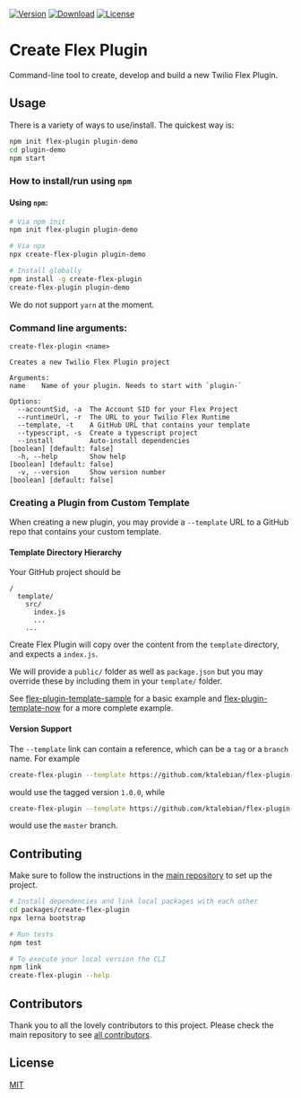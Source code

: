[![Version](https://img.shields.io/npm/v/create-flex-plugin.svg?style=square)](https://www.npmjs.com/package/create-flex-plugin)
[![Download](https://img.shields.io/npm/dt/create-flex-plugin.svg?style=square)](https://www.npmjs.com/package/create-flex-plugin)
[![License](https://img.shields.io/npm/l/create-flex-plugin.svg?style=square)](../../LICENSE)

# Create Flex Plugin

Command-line tool to create, develop and build a new Twilio Flex Plugin.

## Usage

There is a variety of ways to use/install. The quickest way is:

```bash
npm init flex-plugin plugin-demo
cd plugin-demo
npm start
```

### How to install/run using `npm`

#### Using `npm`:

```bash
# Via npm init
npm init flex-plugin plugin-demo

# Via npx
npx create-flex-plugin plugin-demo

# Install globally
npm install -g create-flex-plugin
create-flex-plugin plugin-demo
```

We do not support `yarn` at the moment.

### Command line arguments:

```
create-flex-plugin <name>

Creates a new Twilio Flex Plugin project

Arguments:
name    Name of your plugin. Needs to start with `plugin-`

Options:
  --accountSid, -a  The Account SID for your Flex Project
  --runtimeUrl, -r  The URL to your Twilio Flex Runtime
  --template, -t    A GitHub URL that contains your template
  --typescript, -s  Create a typescript project
  --install         Auto-install dependencies                   [boolean] [default: false]
  -h, --help        Show help                                   [boolean] [default: false]
  -v, --version     Show version number                         [boolean] [default: false]
```

### Creating a Plugin from Custom Template

When creating a new plugin, you may provide a `--template` URL to a GitHub repo that contains your custom template.

#### Template Directory Hierarchy

Your GitHub project should be

```
/
  template/
    src/
      index.js
      ...
    ...
```

Create Flex Plugin will copy over the content from the `template` directory, and expects a `index.js`. 

We will provide a `public/` folder as well as `package.json` but you may override these by including them in your `template/` folder.

See [flex-plugin-template-sample](https://github.com/ktalebian/flex-plugin-template-sample) for a basic example and 
[flex-plugin-template-now](https://github.com/cwkendall/flex-plugin-template-now) for a more complete example.

#### Version Support

The `--template` link can contain a reference, which can be a `tag` or a `branch` name. For example 

```bash
create-flex-plugin --template https://github.com/ktalebian/flex-plugin-template-sample/tree/1.0.0
```

would use the tagged version `1.0.0`, while

```bash
create-flex-plugin --template https://github.com/ktalebian/flex-plugin-template-sample/tree/master
```

would use the `master` branch.

## Contributing

Make sure to follow the instructions in the [main repository](https://github.com/twilio/flex-plugin-builder#contributing) to set up the project.

```bash
# Install dependencies and link local packages with each other
cd packages/create-flex-plugin
npx lerna bootstrap

# Run tests
npm test

# To execute your local version the CLI
npm link
create-flex-plugin --help
```

## Contributors

Thank you to all the lovely contributors to this project. Please check the main repository to see [all contributors](https://github.com/twilio/flex-plugin-builder#contributors).

## License

[MIT](../../LICENSE)

